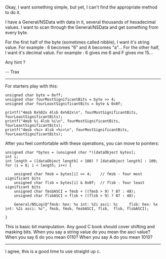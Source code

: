 

Okay, I want something simple, but yet, I can't find the appropriate method to do it.

I have a General/NSData with data in it, several thousands of hexadecimal values. I want to scan through the General/NSData and get something from every byte.

For the first half of the byte (sometimes called nibble), I want it's string value. For example : 6 becomes "6" and A becomes "a"...
For the other half, I want it's decimal value. For example : 6 gives me 6 and F gives me 15...

Any hint ?

-- Trax

----

For starters play with this:

    

    unsigned char byte = 0xff;
    unsigned char fourMostSignificantBits = byte >> 4;
    unsigned char fourLeastSignificantBits = byte & 0x0f;
    
    printf("4msb 0x%02x 4lsb 0x%02x\n", fourMostSignificantBits, fourLeastSignificantBits);
    printf("4msb %i 4lsb %i\n", fourMostSignificantBits, fourLeastSignificantBits);
    printf("4msb <%c> 4lsb <%c>\n", fourMostSignificantBits, fourLeastSignificantBits);



After you feel comfortable with these operations, you can move to pointers:

    

    unsigned char *bytes = (unsigned char *)[dataObject bytes];
    int i;
    int length = ([dataObject length] < 100) ? [dataObject length] : 100;
    for (i = 0; i < length; i++) {
    
        unsigned char fmsb = bytes[i] >> 4;    // fmsb - four most significant bits
        unsigned char flsb = bytes[i] & 0x0f;  // flsb - four least significant bits
        unsigned char fmsbASCI = fmsb + ((fmsb > 9) ? 87 : 48);
        unsigned char flsbASCI = flsb + ((flsb > 9) ? 87 : 48);
        
        General/NSLog(@"fmsb: hex: %x int: %2i asci: %c     flsb: hex: %x int: %2i asci: %c", fmsb, fmsb, fmsbASCI, flsb,  flsb, flsbASCI);
        
    }



This is basic bit manipulation. Any good C book should cover shifting and masking bits. When you say a string value do you mean the asci value? When you say     6 do you mean 0110?
When you say A do you mean 1010? 

----

I agree, this is a good time to use straight up c.